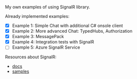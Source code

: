 My own examples of using SignalR library.

Already implemented examples:
- [x] Example 1: Simple Chat with additional C# onsole client
- [X] Example 2: More advanced Chat: TypedHubs, Authorization
- [X] Example 3: MessagePack
- [X] Example 4: Integration tests with SignalR
- [ ] Example 5: Azure SignalR Service

Resources about SignalR:
- [docs](https://docs.microsoft.com/en-us/aspnet/core/signalr/introduction?view=aspnetcore-2.2)
- [samples](https://github.com/aspnet/SignalR-samples)